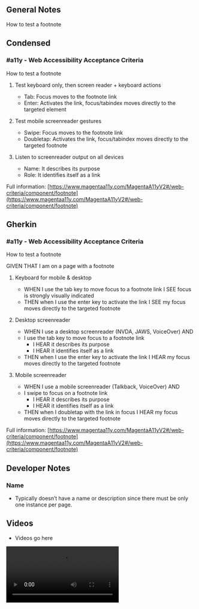 ## General Notes

How to test a footnote

## Condensed

### #a11y - Web Accessibility Acceptance Criteria

How to test a footnote

1. Test keyboard only, then screen reader + keyboard actions

   - Tab: Focus moves to the footnote link
   - Enter: Activates the link, focus/tabindex moves directly to the targeted element 

2. Test mobile screenreader gestures

   - Swipe: Focus moves to the footnote link
   - Doubletap: Activates the link, focus/tabindex moves directly to the targeted footnote

3. Listen to screenreader output on all devices

   - Name: It describes its purpose
   - Role: It identifies itself as a link

Full information: [https://www.magentaa11y.com/MagentaA11yV2#/web-criteria/component/footnote](https://www.magentaa11y.com/MagentaA11yV2#/web-criteria/component/footnote)

## Gherkin

### #a11y - Web Accessibility Acceptance Criteria

How to test a footnote

GIVEN THAT I am on a page with a footnote

1. Keyboard for mobile & desktop

   - WHEN I use the tab key to move focus to a footnote link I SEE focus is strongly visually indicated
   - THEN when I use the enter key to activate the link I SEE my focus moves directly to the targeted footnote

2. Desktop screenreader

   - WHEN I use a desktop screenreader (NVDA, JAWS, VoiceOver) AND 
   - I use the tab key to move focus to a footnote link
      - I HEAR it describes its purpose
      - I HEAR it identifies itself as a link
   - THEN when I use the enter key to activate the link I HEAR my focus moves directly to the targeted footnote

3. Mobile screenreader

   - WHEN I use a mobile screenreader (Talkback, VoiceOver) AND
   - I swipe to focus on a footnote link
      - I HEAR it describes its purpose
      - I HEAR it identifies itself as a link
   - THEN when I doubletap with the link in focus I HEAR my focus moves directly to the targeted footnote

Full information: [https://www.magentaa11y.com/MagentaA11yV2#/web-criteria/component/footnote](https://www.magentaa11y.com/MagentaA11yV2#/web-criteria/component/footnote)

## Developer Notes

### Name

- Typically doesn’t have a name or description since there must be only one instance per page.

## Videos

- Videos go here
<video controls>
  <source src="media/video/native/button/buttonIosVoiceover.webm" type="video/webm">
  Your browser does not support the video tag.
</video>
